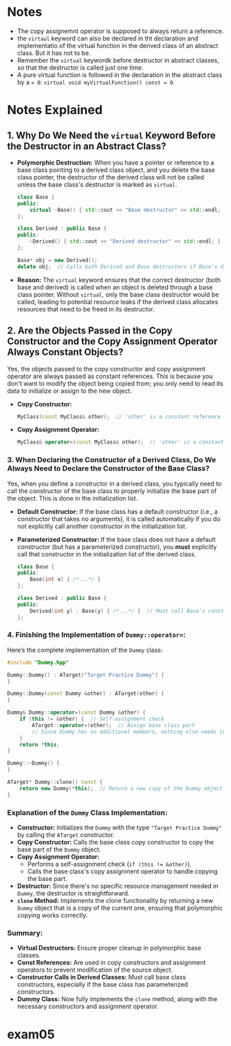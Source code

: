 # Notes

- The copy assignemnt operator is supposed to always return a reference.
- the `virtaul` keyword can also be declared in tht declaration and implementatio of the virtual function in the derived class of an abstract class. But it has not to be.
- Remember the `virtual` keywordk before destructor in abstract classes, so that the destructor is called just one time.
- A pure virtual function is followed in the declaration in the abstract class by a `= 0`: `virtual void myVirtualFunction() const = 0`.

# Notes Explained

## 1. **Why Do We Need the `virtual` Keyword Before the Destructor in an Abstract Class?**

- **Polymorphic Destruction:** When you have a pointer or reference to a base class pointing to a derived class object, and you delete the base class pointer, the destructor of the derived class will not be called unless the base class's destructor is marked as `virtual`.

  ```cpp
  class Base {
  public:
      virtual ~Base() { std::cout << "Base destructor" << std::endl; }
  };

  class Derived : public Base {
  public:
      ~Derived() { std::cout << "Derived destructor" << std::endl; }
  };

  Base* obj = new Derived();
  delete obj;  // Calls both Derived and Base destructors if Base's destructor is virtual
  ```

- **Reason:** The `virtual` keyword ensures that the correct destructor (both base and derived) is called when an object is deleted through a base class pointer. Without `virtual`, only the base class destructor would be called, leading to potential resource leaks if the derived class allocates resources that need to be freed in its destructor.

## 2. **Are the Objects Passed in the Copy Constructor and the Copy Assignment Operator Always Constant Objects?**

Yes, the objects passed to the copy constructor and copy assignment operator are always passed as constant references. This is because you don't want to modify the object being copied from; you only need to read its data to initialize or assign to the new object.

- **Copy Constructor:**

  ```cpp
  MyClass(const MyClass& other);  // 'other' is a constant reference
  ```

- **Copy Assignment Operator:**
  ```cpp
  MyClass& operator=(const MyClass& other);  // 'other' is a constant reference
  ```

### 3. **When Declaring the Constructor of a Derived Class, Do We Always Need to Declare the Constructor of the Base Class?**

Yes, when you define a constructor in a derived class, you typically need to call the constructor of the base class to properly initialize the base part of the object. This is done in the initialization list.

- **Default Constructor:**
  If the base class has a default constructor (i.e., a constructor that takes no arguments), it is called automatically if you do not explicitly call another constructor in the initialization list.

- **Parameterized Constructor:**
  If the base class does not have a default constructor (but has a parameterized constructor), you **must** explicitly call that constructor in the initialization list of the derived class.

  ```cpp
  class Base {
  public:
      Base(int x) { /*...*/ }
  };

  class Derived : public Base {
  public:
      Derived(int y) : Base(y) { /*...*/ }  // Must call Base's constructor
  };
  ```

### 4. **Finishing the Implementation of `Dummy::operator=`:**

Here’s the complete implementation of the `Dummy` class:

```cpp
#include "Dummy.hpp"

Dummy::Dummy() : ATarget("Target Practice Dummy") {
}

Dummy::Dummy(const Dummy &other) : ATarget(other) {
}

Dummy& Dummy::operator=(const Dummy &other) {
    if (this != &other) {  // Self-assignment check
        ATarget::operator=(other);  // Assign base class part
        // Since Dummy has no additional members, nothing else needs to be done here
    }
    return *this;
}

Dummy::~Dummy() {
}

ATarget* Dummy::clone() const {
    return new Dummy(*this);  // Return a new copy of the Dummy object
}
```

### Explanation of the `Dummy` Class Implementation:

- **Constructor:** Initializes the `Dummy` with the type `"Target Practice Dummy"` by calling the `ATarget` constructor.
- **Copy Constructor:** Calls the base class copy constructor to copy the base part of the `Dummy` object.
- **Copy Assignment Operator:**
  - Performs a self-assignment check (`if (this != &other)`).
  - Calls the base class's copy assignment operator to handle copying the base part.
- **Destructor:** Since there's no specific resource management needed in `Dummy`, the destructor is straightforward.
- **`clone` Method:** Implements the clone functionality by returning a new `Dummy` object that is a copy of the current one, ensuring that polymorphic copying works correctly.

### Summary:

- **Virtual Destructors:** Ensure proper cleanup in polymorphic base classes.
- **Const References:** Are used in copy constructors and assignment operators to prevent modification of the source object.
- **Constructor Calls in Derived Classes:** Must call base class constructors, especially if the base class has parameterized constructors.
- **Dummy Class:** Now fully implements the `clone` method, along with the necessary constructors and assignment operator.
# exam05
